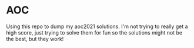 # AOC

Using this repo to dump my aoc2021 solutions. I'm not trying to really get a high score, just trying to solve them for fun so the solutions might not be the best, but they work!
